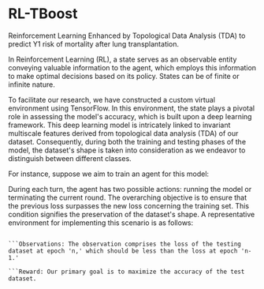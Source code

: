 # RL-TBoost
Reinforcement Learning Enhanced by Topological Data Analysis (TDA) to predict Y1 risk of mortality after lung transplantation.


In Reinforcement Learning (RL), a state serves as an observable entity conveying valuable information to the agent, which employs this information to make optimal decisions based on its policy. States can be of finite or infinite nature.

To facilitate our research, we have constructed a custom virtual environment using TensorFlow. In this environment, the state plays a pivotal role in assessing the model's accuracy, which is built upon a deep learning framework. This deep learning model is intricately linked to invariant multiscale features derived from topological data analysis (TDA) of our dataset. Consequently, during both the training and testing phases of the model, the dataset's shape is taken into consideration as we endeavor to distinguish between different classes.

For instance, suppose we aim to train an agent for this model:

During each turn, the agent has two possible actions: running the model or terminating the current round. The overarching objective is to ensure that the previous loss surpasses the new loss concerning the training set. This condition signifies the preservation of the dataset's shape. A representative environment for implementing this scenario is as follows:


```Actions: We define two actions, denoted as Action 0 (running the model) and Action 1 (terminating the current round). 

```Observations: The observation comprises the loss of the testing dataset at epoch 'n,' which should be less than the loss at epoch 'n-1.' 

```Reward: Our primary goal is to maximize the accuracy of the test dataset.
